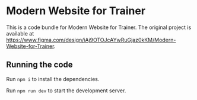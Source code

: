
  # Modern Website for Trainer

  This is a code bundle for Modern Website for Trainer. The original project is available at https://www.figma.com/design/iAj9OTOJcAYwRuGjaz0kKM/Modern-Website-for-Trainer.

  ## Running the code

  Run `npm i` to install the dependencies.

  Run `npm run dev` to start the development server.
  